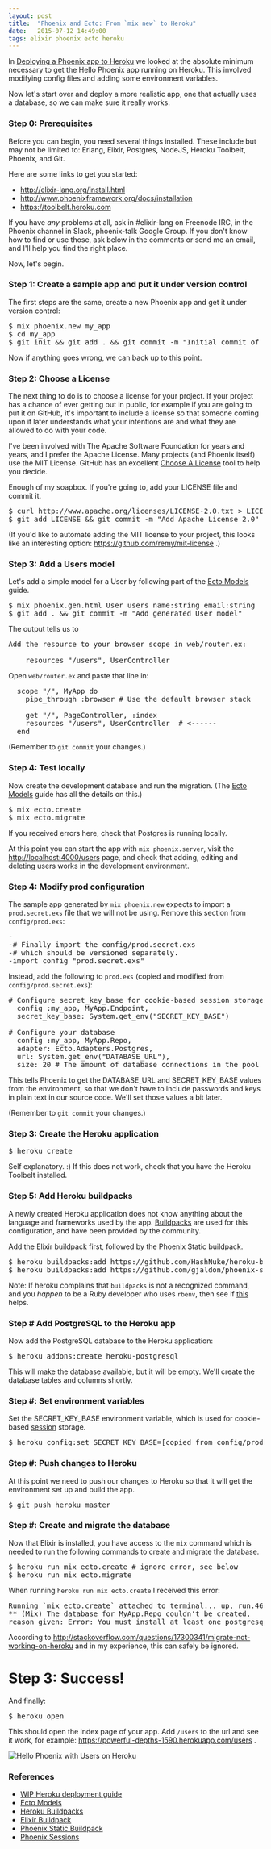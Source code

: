 ```yaml
---
layout: post
title:  "Phoenix and Ecto: From `mix new` to Heroku"
date:   2015-07-12 14:49:00
tags: elixir phoenix ecto heroku
---
```


In [Deploying a Phoenix app to Heroku](...) we looked at the absolute minimum necessary to get the Hello Phoenix app running on Heroku.  This involved modifying config files and adding some environment variables.

Now let's start over and deploy a more realistic app, one that actually uses a database, so we can make sure it really works.

### Step 0: Prerequisites

Before you can begin, you need several things installed.  These include but may not be limited to: Erlang, Elixir, Postgres, NodeJS, Heroku Toolbelt, Phoenix, and Git.

Here are some links to get you started:

* <http://elixir-lang.org/install.html>
* <http://www.phoenixframework.org/docs/installation>
* <https://toolbelt.heroku.com>

If you have *any* problems at all, ask in #elixir-lang on Freenode IRC, in the Phoenix channel in Slack, phoenix-talk Google Group. If you don't know how to find or use those, ask below in the comments or send me an email, and I'll help you find the right place.

Now, let's begin.

### Step 1: Create a sample app and put it under version control

The first steps are the same, create a new Phoenix app and get it under version control:

<pre>
$ mix phoenix.new my_app
$ cd my_app
$ git init && git add . && git commit -m "Initial commit of Phoenix app"
</pre>

Now if anything goes wrong, we can back up to this point.

### Step 2: Choose a License

The next thing to do is to choose a license for your project.  If your project has a chance of ever getting out in public, for example if you are going to put it on GitHub, it's important to include a license so that someone coming upon it later understands what your intentions are and what they are allowed to do with your code.

I've been involved with The Apache Software Foundation for years and years, and I prefer the Apache License.  Many projects (and Phoenix itself) use the MIT License.  GitHub has an excellent [Choose A License](http://choosealicense.com) tool to help you decide.

Enough of my soapbox. If you're going to, add your LICENSE file and commit it.

<pre>
$ curl http://www.apache.org/licenses/LICENSE-2.0.txt > LICENSE
$ git add LICENSE && git commit -m "Add Apache License 2.0"
</pre>

(If you'd like to automate adding the MIT license to your project, this looks like an interesting option: <https://github.com/remy/mit-license> .)

### Step 3: Add a Users model

Let's add a simple model for a User by following part of the [Ecto Models][ecto-models] guide.

<pre>
$ mix phoenix.gen.html User users name:string email:string
$ git add . && git commit -m "Add generated User model"
</pre>

The output tells us to
<pre>
Add the resource to your browser scope in web/router.ex:

    resources "/users", UserController
</pre>

Open `web/router.ex` and paste that line in:

<pre>
  scope "/", MyApp do
    pipe_through :browser # Use the default browser stack

    get "/", PageController, :index
    resources "/users", UserController  # <------
  end
</pre>

(Remember to `git commit` your changes.)

### Step 4: Test locally

Now create the development database and run the migration.  (The [Ecto Models][ecto-models] guide has all the details on this.)

<pre>
$ mix ecto.create
$ mix ecto.migrate
</pre>

If you received errors here, check that Postgres is running locally.

At this point you can start the app with `mix phoenix.server`, visit the <http://localhost:4000/users> page, and check that adding, editing and deleting users works in the development environment.

### Step 4: Modify prod configuration

The sample app generated by `mix phoenix.new` expects to import a `prod.secret.exs` file that we will not be using.  Remove this section from `config/prod.exs`:

<pre>
-
-# Finally import the config/prod.secret.exs
-# which should be versioned separately.
-import_config "prod.secret.exs"
</pre>

Instead, add the following to `prod.exs` (copied and modified from `config/prod.secret.exs`):

<pre>
# Configure secret_key_base for cookie-based session storage
  config :my_app, MyApp.Endpoint,
  secret_key_base: System.get_env("SECRET_KEY_BASE")

# Configure your database
  config :my_app, MyApp.Repo,
  adapter: Ecto.Adapters.Postgres,
  url: System.get_env("DATABASE_URL"),
  size: 20 # The amount of database connections in the pool
</pre>

This tells Phoenix to get the DATABASE_URL and SECRET_KEY_BASE values from the environment, so that we don't have to include passwords and keys in plain text in our source code.  We'll set those values a bit later.

(Remember to `git commit` your changes.)

### Step 3: Create the Heroku application

<pre>
$ heroku create
</pre>

Self explanatory. :)  If this does not work, check that you have the Heroku Toolbelt installed.

### Step 5: Add Heroku buildpacks

A newly created Heroku application does not know anything about the language and frameworks used by the app. [Buildpacks][buildpacks] are used for this configuration, and have been provided by the community.

Add the Elixir buildpack first, followed by the Phoenix Static buildpack.

<pre>
$ heroku buildpacks:add https://github.com/HashNuke/heroku-buildpack-elixir
$ heroku buildpacks:add https://github.com/gjaldon/phoenix-static-buildpack
</pre>

Note: If heroku complains that `buildpacks` is not a recognized command, and you _happen_ to be a Ruby developer who uses `rbenv`, then see if [this](http://wiki.wsmoak.net/cgi-bin/wiki.pl?HerokuRbenv) helps.


### Step # Add PostgreSQL to the Heroku app

Now add the PostgreSQL database to the Heroku application:

<pre>
$ heroku addons:create heroku-postgresql
</pre>

This will make the database available, but it will be empty.  We'll create the database tables and columns shortly.

### Step #: Set environment variables

Set the SECRET_KEY_BASE environment variable, which is used for cookie-based [session][sessions] storage.

<pre>
$ heroku config:set SECRET_KEY_BASE=[copied from config/prod.secret.exs]
</pre>

### Step #: Push changes to Heroku

At this point we need to push our changes to Heroku so that it will get the environment set up and build the app.

<pre>
$ git push heroku master
</pre>

### Step #: Create and migrate the database

Now that Elixir is installed, you have access to the `mix` command which is needed to run the following commands to create and migrate the database.

<pre>
$ heroku run mix ecto.create # ignore error, see below
$ heroku run mix ecto.migrate
</pre>

When running `heroku run mix ecto.create` I received this error:
<pre>
Running `mix ecto.create` attached to terminal... up, run.4650
** (Mix) The database for MyApp.Repo couldn't be created,
reason given: Error: You must install at least one postgresql-client-[version] package.
</pre>

According to <http://stackoverflow.com/questions/17300341/migrate-not-working-on-heroku> and in my experience, this can safely be ignored.

# Step 3: Success!

And finally:
<pre>
$ heroku open
</pre>

This should open the index page of your app.  Add `/users` to the url and see it work, for example: <https://powerful-depths-1590.herokuapp.com/users> .

![Hello Phoenix with Users on Heroku](/images/2015/07/hello-phoenix-users-heroku.png)

### References

* [WIP Heroku deployment guide](https://github.com/phoenixframework/phoenix_guides/pull/314)
* [Ecto Models][ecto-models]
* [Heroku Buildpacks][buildpacks]
* [Elixir Buildpack][elixir-buildpack]
* [Phoenix Static Buildpack][phoenix-static-buildpack]
* [Phoenix Sessions][sessions]

[ecto-models]: http://www.phoenixframework.org/docs/ecto-models
[sessions]: http://www.phoenixframework.org/docs/sessions
[buildpacks]: https://devcenter.heroku.com/articles/buildpacks
[phoenix-static-buildpack]: https://github.com/gjaldon/heroku-buildpack-phoenix-static
[elixir-buildpack]: https://github.com/HashNuke/heroku-buildpack-elixir
